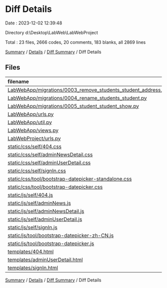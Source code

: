 # Diff Details

Date : 2023-12-02 12:39:48

Directory d:\\Desktop\\LabWeb\\LabWebProject

Total : 23 files,  2666 codes, 20 comments, 183 blanks, all 2869 lines

[Summary](results.md) / [Details](details.md) / [Diff Summary](diff.md) / Diff Details

## Files
| filename | language | code | comment | blank | total |
| :--- | :--- | ---: | ---: | ---: | ---: |
| [LabWebApp/migrations/0003_remove_students_student_address.py](/LabWebApp/migrations/0003_remove_students_student_address.py) | Python | 11 | 1 | 6 | 18 |
| [LabWebApp/migrations/0004_rename_students_student.py](/LabWebApp/migrations/0004_rename_students_student.py) | Python | 11 | 1 | 6 | 18 |
| [LabWebApp/migrations/0005_student_student_show.py](/LabWebApp/migrations/0005_student_student_show.py) | Python | 13 | 1 | 6 | 20 |
| [LabWebApp/urls.py](/LabWebApp/urls.py) | Python | 2 | 0 | 0 | 2 |
| [LabWebApp/util.py](/LabWebApp/util.py) | Python | 35 | 0 | 12 | 47 |
| [LabWebApp/views.py](/LabWebApp/views.py) | Python | 274 | 0 | 16 | 290 |
| [LabWebProject/urls.py](/LabWebProject/urls.py) | Python | -4 | 0 | 0 | -4 |
| [static/css/self/404.css](/static/css/self/404.css) | CSS | 21 | 0 | 3 | 24 |
| [static/css/self/adminNewsDetail.css](/static/css/self/adminNewsDetail.css) | CSS | 0 | 0 | -6 | -6 |
| [static/css/self/adminUserDetail.css](/static/css/self/adminUserDetail.css) | CSS | 349 | 0 | 56 | 405 |
| [static/css/self/signIn.css](/static/css/self/signIn.css) | CSS | 278 | 0 | 44 | 322 |
| [static/css/tool/bootstrap-datepicker-standalone.css](/static/css/tool/bootstrap-datepicker-standalone.css) | CSS | 503 | 6 | 1 | 510 |
| [static/css/tool/bootstrap-datepicker.css](/static/css/tool/bootstrap-datepicker.css) | CSS | 470 | 6 | 1 | 477 |
| [static/js/self/404.js](/static/js/self/404.js) | JavaScript | 14 | 0 | 0 | 14 |
| [static/js/self/adminNews.js](/static/js/self/adminNews.js) | JavaScript | -29 | 0 | 0 | -29 |
| [static/js/self/adminNewsDetail.js](/static/js/self/adminNewsDetail.js) | JavaScript | -9 | 0 | -2 | -11 |
| [static/js/self/adminUserDetail.js](/static/js/self/adminUserDetail.js) | JavaScript | 185 | 0 | 9 | 194 |
| [static/js/self/signIn.js](/static/js/self/signIn.js) | JavaScript | 366 | 0 | 30 | 396 |
| [static/js/tool/bootstrap-datepicker-zh-CN.js](/static/js/tool/bootstrap-datepicker-zh-CN.js) | JavaScript | 1 | 0 | 0 | 1 |
| [static/js/tool/bootstrap-datepicker.js](/static/js/tool/bootstrap-datepicker.js) | JavaScript | 2 | 5 | 1 | 8 |
| [templates/404.html](/templates/404.html) | HTML | 3 | 0 | 0 | 3 |
| [templates/adminUserDetail.html](/templates/adminUserDetail.html) | HTML | 107 | 0 | 0 | 107 |
| [templates/signIn.html](/templates/signIn.html) | HTML | 63 | 0 | 0 | 63 |

[Summary](results.md) / [Details](details.md) / [Diff Summary](diff.md) / Diff Details